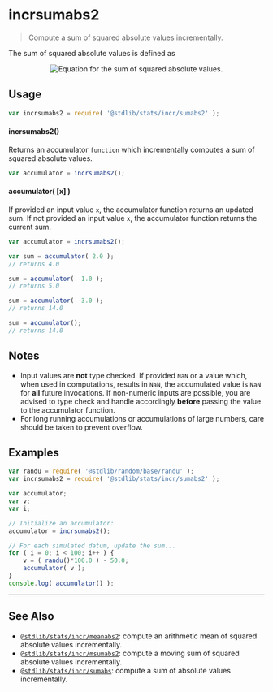 <!--

@license Apache-2.0

Copyright (c) 2018 The Stdlib Authors.

Licensed under the Apache License, Version 2.0 (the "License");
you may not use this file except in compliance with the License.
You may obtain a copy of the License at

   http://www.apache.org/licenses/LICENSE-2.0

Unless required by applicable law or agreed to in writing, software
distributed under the License is distributed on an "AS IS" BASIS,
WITHOUT WARRANTIES OR CONDITIONS OF ANY KIND, either express or implied.
See the License for the specific language governing permissions and
limitations under the License.

-->

# incrsumabs2

> Compute a sum of squared absolute values incrementally.

<section class="intro">

The sum of squared absolute values is defined as

<!-- <equation class="equation" label="eq:sum_squared_absolute_values" align="center" raw="s = \sum_{i=0}^{n-1} x_i^2" alt="Equation for the sum of squared absolute values."> -->

<div class="equation" align="center" data-raw-text="s = \sum_{i=0}^{n-1} x_i^2" data-equation="eq:sum_squared_absolute_values">
    <img src="https://cdn.jsdelivr.net/gh/stdlib-js/stdlib@5278c8e8327430b39dd12985f7dac6d5f8033d34/lib/node_modules/@stdlib/stats/incr/sumabs2/docs/img/equation_sum_squared_absolute_values.svg" alt="Equation for the sum of squared absolute values.">
    <br>
</div>

<!-- </equation> -->

</section>

<!-- /.intro -->

<section class="usage">

## Usage

```javascript
var incrsumabs2 = require( '@stdlib/stats/incr/sumabs2' );
```

#### incrsumabs2()

Returns an accumulator `function` which incrementally computes a sum of squared absolute values.

```javascript
var accumulator = incrsumabs2();
```

#### accumulator( \[x] )

If provided an input value `x`, the accumulator function returns an updated sum. If not provided an input value `x`, the accumulator function returns the current sum.

```javascript
var accumulator = incrsumabs2();

var sum = accumulator( 2.0 );
// returns 4.0

sum = accumulator( -1.0 );
// returns 5.0

sum = accumulator( -3.0 );
// returns 14.0

sum = accumulator();
// returns 14.0
```

</section>

<!-- /.usage -->

<section class="notes">

## Notes

-   Input values are **not** type checked. If provided `NaN` or a value which, when used in computations, results in `NaN`, the accumulated value is `NaN` for **all** future invocations. If non-numeric inputs are possible, you are advised to type check and handle accordingly **before** passing the value to the accumulator function.
-   For long running accumulations or accumulations of large numbers, care should be taken to prevent overflow.

</section>

<!-- /.notes -->

<section class="examples">

## Examples

<!-- eslint no-undef: "error" -->

```javascript
var randu = require( '@stdlib/random/base/randu' );
var incrsumabs2 = require( '@stdlib/stats/incr/sumabs2' );

var accumulator;
var v;
var i;

// Initialize an accumulator:
accumulator = incrsumabs2();

// For each simulated datum, update the sum...
for ( i = 0; i < 100; i++ ) {
    v = ( randu()*100.0 ) - 50.0;
    accumulator( v );
}
console.log( accumulator() );
```

</section>

<!-- /.examples -->

<!-- Section for related `stdlib` packages. Do not manually edit this section, as it is automatically populated. -->

<section class="related">

* * *

## See Also

-   [`@stdlib/stats/incr/meanabs2`][@stdlib/stats/incr/meanabs2]: compute an arithmetic mean of squared absolute values incrementally.
-   [`@stdlib/stats/incr/msumabs2`][@stdlib/stats/incr/msumabs2]: compute a moving sum of squared absolute values incrementally.
-   [`@stdlib/stats/incr/sumabs`][@stdlib/stats/incr/sumabs]: compute a sum of absolute values incrementally.

</section>

<!-- /.related -->

<!-- Section for all links. Make sure to keep an empty line after the `section` element and another before the `/section` close. -->

<section class="links">

<!-- <related-links> -->

[@stdlib/stats/incr/meanabs2]: https://github.com/stdlib-js/stdlib/tree/develop/lib/node_modules/%40stdlib/stats/incr/meanabs2

[@stdlib/stats/incr/msumabs2]: https://github.com/stdlib-js/stdlib/tree/develop/lib/node_modules/%40stdlib/stats/incr/msumabs2

[@stdlib/stats/incr/sumabs]: https://github.com/stdlib-js/stdlib/tree/develop/lib/node_modules/%40stdlib/stats/incr/sumabs

<!-- </related-links> -->

</section>

<!-- /.links -->
